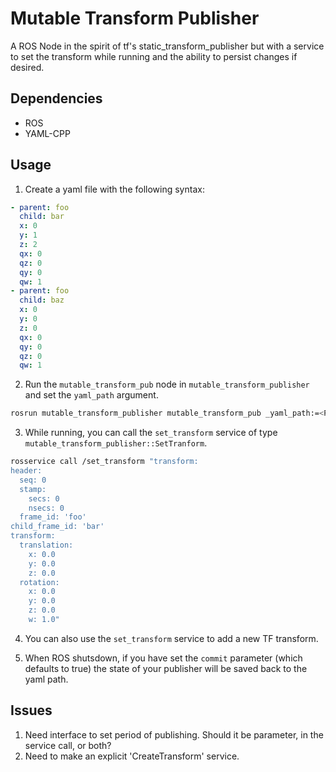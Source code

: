 # Mutable Transform Publisher

A ROS Node in the spirit of tf's static_transform_publisher but with a service to set the transform while running and the ability to persist changes if desired.

## Dependencies

 * ROS
 * YAML-CPP

## Usage
  
  1. Create a yaml file with the following syntax:
  ```yaml
  - parent: foo
    child: bar
    x: 0
    y: 1
    z: 2
    qx: 0
    qz: 0
    qy: 0
    qw: 1
  - parent: foo
    child: baz
    x: 0
    y: 0
    z: 0
    qx: 0
    qy: 0
    qz: 0
    qw: 1
  ```
  2. Run the `mutable_transform_pub` node in `mutable_transform_publisher` and set the `yaml_path` argument.
  ```bash
rosrun mutable_transform_publisher mutable_transform_pub _yaml_path:=<PATH_TO_YOUR_YAML>
  ```

  3. While running, you can call the `set_transform` service of type `mutable_transform_publisher::SetTranform`.
  ```bash
  rosservice call /set_transform "transform:
  header:
    seq: 0
    stamp:
      secs: 0
      nsecs: 0
    frame_id: 'foo'
  child_frame_id: 'bar'
  transform:
    translation:
      x: 0.0
      y: 0.0
      z: 0.0
    rotation:
      x: 0.0
      y: 0.0
      z: 0.0
      w: 1.0"
  ```

  4. You can also use the `set_transform` service to add a new TF transform.

  5. When ROS shutsdown, if you have set the `commit` parameter (which defaults to true) the state of your publisher will be saved back to the yaml path.
  
## Issues
  1. Need interface to set period of publishing. Should it be parameter, in the service call, or both?
  2. Need to make an explicit 'CreateTransform' service.
